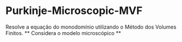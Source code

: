 # Purkinje-Microscopic-MVF
Resolve a equação do monodomínio utilizando o Método dos Volumes Finitos. ** Considera o modelo microscópico **  
